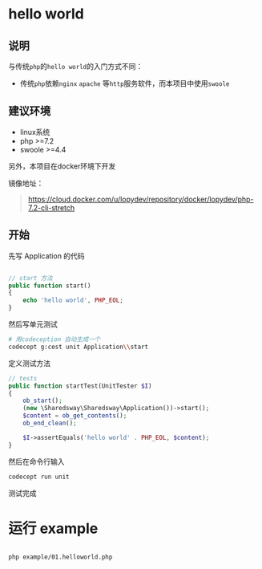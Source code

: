 # hello world

## 说明

与传统`php`的`hello world`的入门方式不同：

* 传统`php`依赖`nginx` `apache` 等`http`服务软件，而本项目中使用`swoole`

## 建议环境

* linux系统
* php >=7.2
* swoole >=4.4

另外，本项目在docker环境下开发

镜像地址：

> https://cloud.docker.com/u/lopydev/repository/docker/lopydev/php-7.2-cli-stretch

## 开始

先写 Application 的代码

```php

// start 方法
public function start()
{
    echo 'hello world', PHP_EOL;
}

```

然后写单元测试

```bash
# 用codeception 自动生成一个
codecept g:cest unit Application\\start
```

定义测试方法

```php
// tests
public function startTest(UnitTester $I)
{
    ob_start();
    (new \Sharedsway\Sharedsway\Application())->start();
    $content = ob_get_contents();
    ob_end_clean();

    $I->assertEquals('hello world' . PHP_EOL, $content);
}

```


然后在命令行输入

```bash
codecept run unit
```

测试完成

# 运行 example

```bash

php example/01.helloworld.php
```